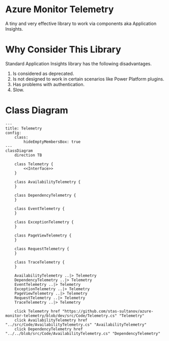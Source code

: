 # Azure Monitor Telemetry 

A tiny and very effective library to work via components aka Application Insights.

# Why Consider This Library
Standard Application Insights library has the following disadvantages. 


1.  Is considered as deprecated.
2.  Is not designed to work in certain scenarios like Power Platform plugins.
3.  Has problems with authentication.
4.  Slow.

# Class Diagram

```mermaid
---
title: Telemetry
config:
    class:
        hideEmptyMembersBox: true
---
classDiagram
    direction TB

    class Telemetry {
        <<Interface>>
    }

    class AvailabilityTelemetry {
    }

    class DependencyTelemetry {
    }

    class EventTelemetry {
    }

    class ExceptionTelemetry {
    }

    class PageViewTelemetry {
    }

    class RequestTelemetry {
    }

    class TraceTelemetry {
    }

    AvailabilityTelemetry ..|> Telemetry
    DependencyTelemetry ..|> Telemetry
    EventTelemetry ..|> Telemetry
    ExceptionTelemetry ..|> Telemetry
    PageViewTelemetry ..|> Telemetry
    RequestTelemetry ..|> Telemetry
    TraceTelemetry ..|> Telemetry

    click Telemetry href "https://github.com/stas-sultanov/azure-monitor-telemetry/blob/dev/src/Code/Telemetry.cs" "Telemetry"
    click AvailabilityTelemetry href "../src/Code/AvailabilityTelemetry.cs" "AvailabilityTelemetry"
    click DependencyTelemetry href "../../blob/src/Code/AvailabilityTelemetry.cs" "DependencyTelemetry"

```
